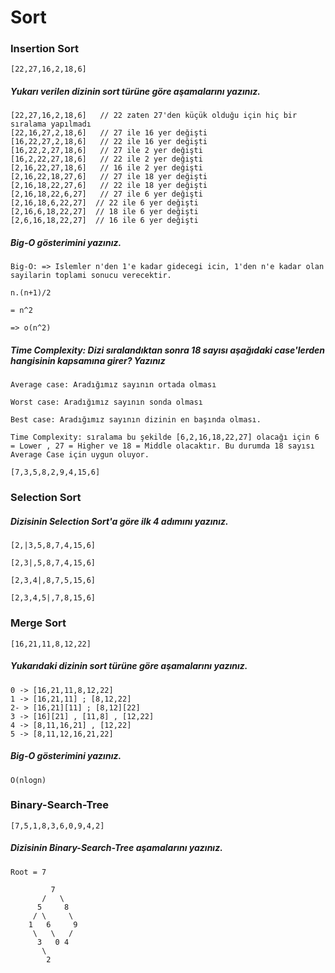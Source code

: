 # Sort



### Insertion Sort
``````
[22,27,16,2,18,6]
``````
##### Yukarı verilen dizinin sort türüne göre aşamalarını yazınız.

````
[22,27,16,2,18,6]   // 22 zaten 27'den küçük olduğu için hiç bir sıralama yapılmadı
[22,16,27,2,18,6]   // 27 ile 16 yer değişti
[16,22,27,2,18,6]   // 22 ile 16 yer değişti
[16,22,2,27,18,6]   // 27 ile 2 yer değişti
[16,2,22,27,18,6]   // 22 ile 2 yer değişti
[2,16,22,27,18,6]   // 16 ile 2 yer değişti
[2,16,22,18,27,6]   // 27 ile 18 yer değişti
[2,16,18,22,27,6]   // 22 ile 18 yer değişti
[2,16,18,22,6,27]   // 27 ile 6 yer değişti
[2,16,18,6,22,27]  // 22 ile 6 yer değişti
[2,16,6,18,22,27]  // 18 ile 6 yer değişti
[2,6,16,18,22,27]  // 16 ile 6 yer değişti

````

##### Big-O gösterimini yazınız.

````
Big-O: => Islemler n'den 1'e kadar gidecegi icin, 1'den n'e kadar olan sayilarin toplami sonucu verecektir.

n.(n+1)/2

= n^2

=> o(n^2)

````


##### Time Complexity: Dizi sıralandıktan sonra 18 sayısı aşağıdaki case'lerden hangisinin kapsamına girer? Yazınız

````
Average case: Aradığımız sayının ortada olması

Worst case: Aradığımız sayının sonda olması

Best case: Aradığımız sayının dizinin en başında olması.

Time Complexity: sıralama bu şekilde [6,2,16,18,22,27] olacağı için 6 = Lower , 27 = Higher ve 18 = Middle olacaktır. Bu durumda 18 sayısı Average Case için uygun oluyor.

````


````
[7,3,5,8,2,9,4,15,6]
````

### Selection Sort

##### Dizisinin Selection Sort'a göre ilk 4 adımını yazınız.


````
[2,|3,5,8,7,4,15,6]

[2,3|,5,8,7,4,15,6]

[2,3,4|,8,7,5,15,6]

[2,3,4,5|,7,8,15,6]
````


### Merge Sort

````
[16,21,11,8,12,22] 
````


##### Yukarıdaki dizinin sort türüne göre aşamalarını yazınız.


````
0 -> [16,21,11,8,12,22]
1 -> [16,21,11] ; [8,12,22]
2- > [16,21][11] ; [8,12][22]
3 -> [16][21] , [11,8] , [12,22]
4 -> [8,11,16,21] , [12,22]
5 -> [8,11,12,16,21,22]
````

##### Big-O gösterimini yazınız.

````
O(nlogn)
````


### Binary-Search-Tree

````
[7,5,1,8,3,6,0,9,4,2]
````


##### Dizisinin Binary-Search-Tree aşamalarını yazınız.

````
Root = 7

         7
       /   \
      5     8
     / \     \
    1   6     9
     \   \   /
      3   0 4
       \
        2

````
